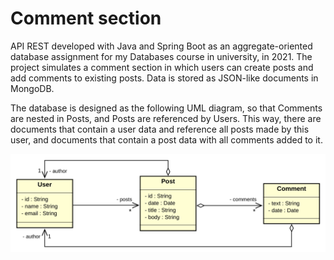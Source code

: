 # Comment section

API REST developed with Java and Spring Boot as an aggregate-oriented database assignment for my Databases course in university, in 2021. The project simulates a comment section in which users can create posts and add comments to existing posts. Data is stored as JSON-like documents in MongoDB.

The database is designed as the following UML diagram, so that Comments are nested in Posts, and Posts are referenced by Users. This way, there are documents that contain a user data and reference all posts made by this user, and documents that contain a post data with all comments added to it.

![UML diagram](https://github.com/stautisabela/comment-section/blob/master/etc/uml.png?raw=true)
